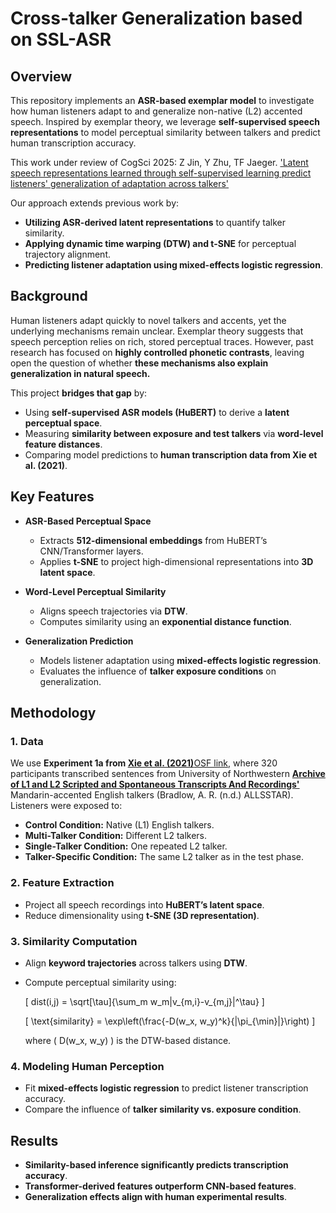 # Cross-talker Generalization based on SSL-ASR

## **Overview**
This repository implements an **ASR-based exemplar model** to investigate how human listeners adapt to and generalize non-native (L2) accented speech. Inspired by exemplar theory, we leverage **self-supervised speech representations** to model perceptual similarity between talkers and predict human transcription accuracy.

This work under review of CogSci 2025:
Z Jin, Y Zhu, TF Jaeger. ['Latent speech representations learned through self-supervised learning predict listeners' generalization of adaptation across talkers'](https://cognitivesciencesociety.org/cogsci-2025/) 


Our approach extends previous work by:
- **Utilizing ASR-derived latent representations** to quantify talker similarity.
- **Applying dynamic time warping (DTW) and t-SNE** for perceptual trajectory alignment.
- **Predicting listener adaptation using mixed-effects logistic regression**.

## **Background**
Human listeners adapt quickly to novel talkers and accents, yet the underlying mechanisms remain unclear. Exemplar theory suggests that speech perception relies on rich, stored perceptual traces. However, past research has focused on **highly controlled phonetic contrasts**, leaving open the question of whether **these mechanisms also explain generalization in natural speech.**

This project **bridges that gap** by:
- Using **self-supervised ASR models (HuBERT)** to derive a **latent perceptual space**.
- Measuring **similarity between exposure and test talkers** via **word-level feature distances**.
- Comparing model predictions to **human transcription data from Xie et al. (2021)**.

## **Key Features**
- **ASR-Based Perceptual Space**  
  - Extracts **512-dimensional embeddings** from HuBERT’s CNN/Transformer layers.
  - Applies **t-SNE** to project high-dimensional representations into **3D latent space**.

- **Word-Level Perceptual Similarity**  
  - Aligns speech trajectories via **DTW**.
  - Computes similarity using an **exponential distance function**.

- **Generalization Prediction**  
  - Models listener adaptation using **mixed-effects logistic regression**.
  - Evaluates the influence of **talker exposure conditions** on generalization.

## **Methodology**
### 1. **Data**  
We use **Experiment 1a from [Xie et al. (2021)](https://pubmed.ncbi.nlm.nih.gov/34370501/)**[OSF link](https://osf.io/brwx5/), where 320 participants transcribed sentences from University of Northwestern [**Archive of L1 and L2 Scripted and Spontaneous Transcripts And Recordings'**](https://speechbox.linguistics.northwestern.edu/allsstar) Mandarin-accented English talkers (Bradlow, A. R. (n.d.) ALLSSTAR). Listeners were exposed to:
- **Control Condition:** Native (L1) English talkers.
- **Multi-Talker Condition:** Different L2 talkers.
- **Single-Talker Condition:** One repeated L2 talker.
- **Talker-Specific Condition:** The same L2 talker as in the test phase.

### 2. **Feature Extraction**  
- Project all speech recordings into **HuBERT’s latent space**.
- Reduce dimensionality using **t-SNE (3D representation)**.

### 3. **Similarity Computation**  
- Align **keyword trajectories** across talkers using **DTW**.
- Compute perceptual similarity using:

  \[
  dist(i,j) = \sqrt[\tau]{\sum_m w_m|v_{m,i}-v_{m,j}|^\tau}
  \]

  \[
  \text{similarity} = \exp\left(\frac{-D(w_x, w_y)^k}{|\pi_{\min}|}\right)
  \]

  where \( D(w_x, w_y) \) is the DTW-based distance.

### 4. **Modeling Human Perception**  
- Fit **mixed-effects logistic regression** to predict listener transcription accuracy.
- Compare the influence of **talker similarity vs. exposure condition**.

## **Results**
- **Similarity-based inference significantly predicts transcription accuracy**.
- **Transformer-derived features outperform CNN-based features**.
- **Generalization effects align with human experimental results**.
